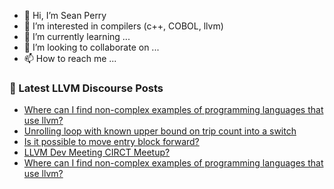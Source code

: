 - 👋 Hi, I’m Sean Perry
- 👀 I’m interested in compilers (c++, COBOL, llvm)
- 🌱 I’m currently learning ...
- 💞️ I’m looking to collaborate on ...
- 📫 How to reach me ...

<!---
s66perry/s66perry is a ✨ special ✨ repository because its `README.md` (this file) appears on your GitHub profile.
You can click the Preview link to take a look at your changes.
--->
### 📕 Latest LLVM Discourse Posts

<!-- DISCOURSE-LLVM:START -->
- [Where can I find non-complex examples of programming languages that use llvm?](https://discourse.llvm.org/t/where-can-i-find-non-complex-examples-of-programming-languages-that-use-llvm/82635#post_2)
- [Unrolling loop with known upper bound on trip count into a switch](https://discourse.llvm.org/t/unrolling-loop-with-known-upper-bound-on-trip-count-into-a-switch/82545#post_5)
- [Is it possible to move entry block forward?](https://discourse.llvm.org/t/is-it-possible-to-move-entry-block-forward/82638#post_1)
- [LLVM Dev Meeting CIRCT Meetup?](https://discourse.llvm.org/t/llvm-dev-meeting-circt-meetup/82584#post_9)
- [Where can I find non-complex examples of programming languages that use llvm?](https://discourse.llvm.org/t/where-can-i-find-non-complex-examples-of-programming-languages-that-use-llvm/82635#post_1)
<!-- DISCOURSE-LLVM:END -->
